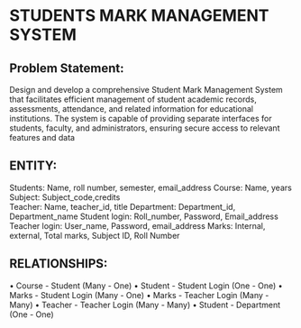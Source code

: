 # STUDENTS MARK MANAGEMENT SYSTEM

## Problem Statement:
Design and develop a comprehensive Student Mark Management System that facilitates efficient management of student academic records, assessments, attendance, and related information for educational institutions. The system is capable of providing separate interfaces for students, faculty, and administrators, ensuring secure access to relevant features and data

## ENTITY:
Students:
 	Name, roll number, semester, email_address
Course:
	Name, years
Subject:
	Subject_code,credits 	
Teacher:
	Name, teacher_id, title
Department:
	 Department_id, Department_name
Student login:
	Roll_number, Password, Email_address
Teacher login:
	User_name, Password, email_address
Marks:
	Internal, external, Total marks, Subject ID, Roll Number

## RELATIONSHIPS:
•	Course - Student (Many - One)
•	Student - Student Login (One - One)
•	Marks - Student Login (Many - One)
•	Marks - Teacher Login (Many - Many)
•	Teacher - Teacher Login (Many - Many)
•	Student - Department (One - One)
